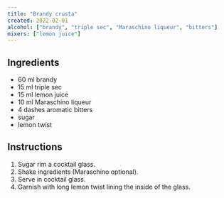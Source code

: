 ```yaml
---
title: "Brandy crusta"
created: 2022-02-01
alcohol: ["brandy", "triple sec", "Maraschino liqueur", "bitters"]
mixers: ["lemon juice"]
---
```


## Ingredients

- 60 ml brandy
- 15 ml triple sec
- 15 ml lemon juice
- 10 ml Maraschino liqueur
- 4 dashes aromatic bitters
- sugar
- lemon twist

## Instructions

1. Sugar rim a cocktail glass.
2. Shake ingredients (Maraschino optional).
3. Serve in cocktail glass.
4. Garnish with long lemon twist lining the inside of the glass.
